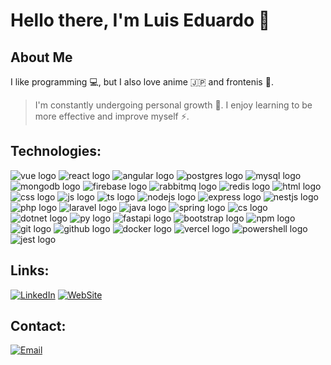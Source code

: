 # Hello there, I'm Luis Eduardo 👋

## About Me

I like programming 💻, but I also love anime 🇯🇵 and frontenis 🎾.

> I'm constantly undergoing personal growth 🌱.
> I enjoy learning to be more effective and improve myself ⚡.

## Technologies:

<div align="left">
  <p>
    <img class="mb-1" src="https://skillicons.dev/icons?i=vue" alt="vue logo" />
    <img class="mb-1" src="https://skillicons.dev/icons?i=react" alt="react logo" />
    <img class="mb-1" src="https://skillicons.dev/icons?i=angular" alt="angular logo" />
    <img class="mb-1" src="https://skillicons.dev/icons?i=postgres" alt="postgres logo" />
    <img class="mb-1" src="https://skillicons.dev/icons?i=mysql" alt="mysql logo" />
    <img class="mb-1" src="https://skillicons.dev/icons?i=mongodb" alt="mongodb logo" />
    <img class="mb-1" src="https://skillicons.dev/icons?i=firebase" alt="firebase logo" />
    <img class="mb-1" src="https://skillicons.dev/icons?i=rabbitmq" alt="rabbitmq logo" />
    <img class="mb-1" src="https://skillicons.dev/icons?i=redis" alt="redis logo" />
    <img class="mb-1" src="https://skillicons.dev/icons?i=html" alt="html logo" />
    <img class="mb-1" src="https://skillicons.dev/icons?i=css" alt="css logo" />
    <img class="mb-1" src="https://skillicons.dev/icons?i=js" alt="js logo" />
    <img class="mb-1" src="https://skillicons.dev/icons?i=ts" alt="ts logo" />
    <img class="mb-1" src="https://skillicons.dev/icons?i=nodejs" alt="nodejs logo" />
    <img class="mb-1" src="https://skillicons.dev/icons?i=express" alt="express logo" />
    <img class="mb-1" src="https://skillicons.dev/icons?i=nestjs" alt="nestjs logo" />
    <img class="mb-1" src="https://skillicons.dev/icons?i=php" alt="php logo" />
    <img class="mb-1" src="https://skillicons.dev/icons?i=laravel" alt="laravel logo" />
    <img class="mb-1" src="https://skillicons.dev/icons?i=java" alt="java logo" />
    <img class="mb-1" src="https://skillicons.dev/icons?i=spring" alt="spring logo" />
    <img class="mb-1" src="https://skillicons.dev/icons?i=cs" alt="cs logo" />
    <img class="mb-1" src="https://skillicons.dev/icons?i=dotnet" alt="dotnet logo" />
    <img class="mb-1" src="https://skillicons.dev/icons?i=py" alt="py logo" />
    <img class="mb-1" src="https://skillicons.dev/icons?i=fastapi" alt="fastapi logo" />
    <img class="mb-1" src="https://skillicons.dev/icons?i=bootstrap" alt="bootstrap logo" />
    <img class="mb-1" src="https://skillicons.dev/icons?i=npm" alt="npm logo" />
    <img class="mb-1" src="https://skillicons.dev/icons?i=git" alt="git logo" />
    <img class="mb-1" src="https://skillicons.dev/icons?i=github" alt="github logo" />
    <img class="mb-1" src="https://skillicons.dev/icons?i=docker" alt="docker logo" />
    <img class="mb-1" src="https://skillicons.dev/icons?i=vercel" alt="vercel logo" />
    <img class="mb-1" src="https://skillicons.dev/icons?i=powershell" alt="powershell logo" />
    <img class="mb-1" src="https://skillicons.dev/icons?i=jest" alt="jest logo" />
  </p>
</div>

## Links:
[![LinkedIn](https://img.shields.io/badge/LinkedIn-@levistrauss-487FCF?style=for-the-badge&logo=inspire&logoColor=white&labelColor=101010)](https://www.linkedin.com/in/levistrauss/)
[![WebSite](https://img.shields.io/badge/WebSite-WhoIAm-A82FCD?style=for-the-badge&logo=writedotas&logoColor=white&labelColor=101010)](https://luedlo.github.io/luedlo/)

## Contact:
[![Email](https://img.shields.io/badge/luedlo97@gmail.com-email-D14836?style=for-the-badge&logo=gmail&logoColor=white&labelColor=101010)](mailto:luedlo97@gmail.com)


<!--
**luedlo/luedlo** is a ✨ _special_ ✨ repository because its `README.md` (this file) appears on your GitHub profile.

Here are some ideas to get you started:

- 🔭 I’m currently working on ...
- 🌱 I’m currently learning ...
- 👯 I’m looking to collaborate on ...
- 🤔 I’m looking for help with ...
- 💬 Ask me about ...
- 📫 How to reach me: ...
- 😄 Pronouns: ...
- ⚡ Fun fact: ...
-->

